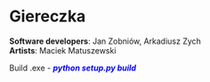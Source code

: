 # Giereczka
<b>Software developers</b>: Jan Zobniów, Arkadiusz Zych<br/>
<b>Artists</b>: Maciek Matuszewski


Build .exe - <span style="color:blue"><i><b>python setup.py build </b></i></span>
